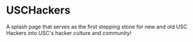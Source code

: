 # USCHackers
A splash page that serves as the first stepping stone for new and old USC Hackers into USC's hacker culture and community!
